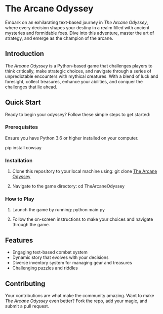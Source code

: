 # The Arcane Odyssey

Embark on an exhilarating text-based journey in *The Arcane Odyssey*, where every decision shapes your destiny in a realm filled with ancient mysteries and formidable foes. Dive into this adventure, master the art of strategy, and emerge as the champion of the arcane.

## Introduction

*The Arcane Odyssey* is a Python-based game that challenges players to think critically, make strategic choices, and navigate through a series of unpredictable encounters with mythical creatures. With a blend of luck and foresight, collect treasures, enhance your abilities, and conquer the challenges that lie ahead.

## Quick Start

Ready to begin your odyssey? Follow these simple steps to get started:

### Prerequisites

Ensure you have Python 3.6 or higher installed on your computer.

pip install cowsay

### Installation

1. Clone this repository to your local machine using:
git clone [The Arcane Odyssey](https://github.com/Yani-Jivkov/The-Arcane-Odyssey/blob/main/The%20Arcane%20Odyssey.py)

2. Navigate to the game directory:
cd TheArcaneOdyssey

### How to Play

1. Launch the game by running:
python main.py

2. Follow the on-screen instructions to make your choices and navigate through the game.

## Features

- Engaging text-based combat system
- Dynamic story that evolves with your decisions
- Diverse inventory system for managing gear and treasures
- Challenging puzzles and riddles

## Contributing

Your contributions are what make the community amazing. Want to make *The Arcane Odyssey* even better? Fork the repo, add your magic, and submit a pull request.

